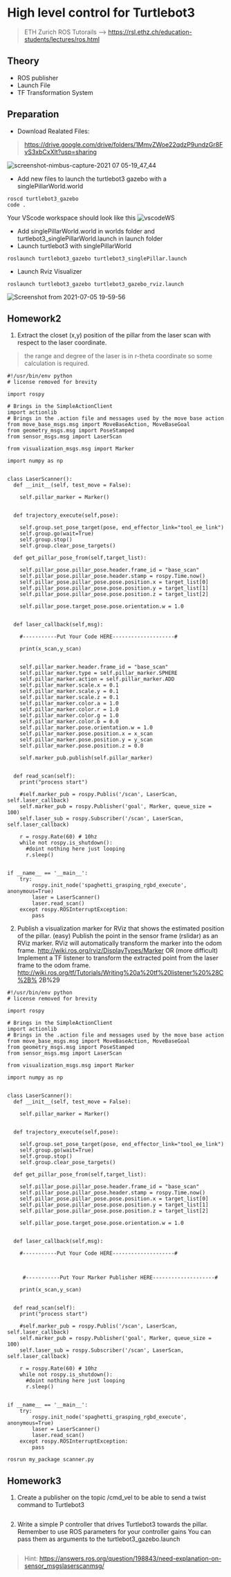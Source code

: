 # High level control for Turtlebot3
>ETH Zurich ROS Tutorails --> https://rsl.ethz.ch/education-students/lectures/ros.html

## Theory
- ROS publisher
- Launch File
- TF Transformation System 

## Preparation
- Download Realated Files:

>https://drive.google.com/drive/folders/1MmvZWoe22qdzP9undzGr8FvS3xbCxXlt?usp=sharing

![screenshot-nimbus-capture-2021 07 05-19_47_44](https://user-images.githubusercontent.com/55285546/124460196-06136a00-ddca-11eb-8175-d68e383f4b33.png)


- Add new files to launch the turtlebot3 gazebo with a singlePillarWorld.world

```
roscd turtlebot3_gazebo
code .
```
Your VScode workspace should look like this
![vscodeWS](https://user-images.githubusercontent.com/55285546/124456445-a87d1e80-ddc5-11eb-93b4-8b954f5297aa.png)

- Add singlePillarWorld.world in worlds folder and turtlebot3_singlePillarWorld.launch in launch folder
- Launch turtlebot3 with singlePillarWorld
```
roslaunch turtlebot3_gazebo turtlebot3_singlePillar.launch
```
- Launch Rviz Visualizer
```
roslaunch turtlebot3_gazebo turtlebot3_gazebo_rviz.launch
```
![Screenshot from 2021-07-05 19-59-56](https://user-images.githubusercontent.com/55285546/124461526-b6ce3900-ddcb-11eb-9660-f369954c9451.png)


## Homework2

1. Extract the closet (x,y) position of the pillar from the laser scan with respect to the laser coordinate.
>the range and degree of the laser is in r-theta coordinate so some calculation is required.
```
#!/usr/bin/env python
# license removed for brevity

import rospy

# Brings in the SimpleActionClient
import actionlib
# Brings in the .action file and messages used by the move base action
from move_base_msgs.msg import MoveBaseAction, MoveBaseGoal
from geometry_msgs.msg import PoseStamped
from sensor_msgs.msg import LaserScan

from visualization_msgs.msg import Marker

import numpy as np


class LaserScanner():
  def __init__(self, test_move = False):

    self.pillar_marker = Marker()


  def trajectory_execute(self,pose): 
      
    self.group.set_pose_target(pose, end_effector_link="tool_ee_link")
    self.group.go(wait=True)
    self.group.stop()
    self.group.clear_pose_targets()

  def get_pillar_pose_from(self,target_list):
    
    self.pillar_pose.pillar_pose.header.frame_id = "base_scan"
    self.pillar_pose.pillar_pose.header.stamp = rospy.Time.now()
    self.pillar_pose.pillar_pose.pose.position.x = target_list[0]
    self.pillar_pose.pillar_pose.pose.position.y = target_list[1]
    self.pillar_pose.pillar_pose.pose.position.z = target_list[2]

    self.pillar_pose.target_pose.pose.orientation.w = 1.0
    

  def laser_callback(self,msg): 
    
    #-----------Put Your Code HERE--------------------#
    
    print(x_scan,y_scan)
    
    
    self.pillar_marker.header.frame_id = "base_scan"
    self.pillar_marker.type = self.pillar_marker.SPHERE
    self.pillar_marker.action = self.pillar_marker.ADD
    self.pillar_marker.scale.x = 0.1
    self.pillar_marker.scale.y = 0.1
    self.pillar_marker.scale.z = 0.1
    self.pillar_marker.color.a = 1.0
    self.pillar_marker.color.r = 1.0
    self.pillar_marker.color.g = 1.0
    self.pillar_marker.color.b = 0.0
    self.pillar_marker.pose.orientation.w = 1.0
    self.pillar_marker.pose.position.x = x_scan
    self.pillar_marker.pose.position.y = y_scan 
    self.pillar_marker.pose.position.z = 0.0

    self.marker_pub.publish(self.pillar_marker)
    

  def read_scan(self):
    print("process start")

    #self.marker_pub = rospy.Publis('/scan', LaserScan, self.laser_callback)
    self.marker_pub = rospy.Publisher('goal', Marker, queue_size = 100)
    self.laser_sub = rospy.Subscriber('/scan', LaserScan, self.laser_callback)
    
    r = rospy.Rate(60) # 10hz 
    while not rospy.is_shutdown():
      #doint nothing here just looping
      r.sleep()
        

if __name__ == '__main__':
    try:
        rospy.init_node('spaghetti_grasping_rgbd_execute', anonymous=True)
        laser = LaserScanner()
        laser.read_scan()
    except rospy.ROSInterruptException:
        pass
```

2. Publish a visualization marker for RViz that shows the estimated position of the pillar.
(easy) Publish the point in the sensor frame (rslidar) as an RViz marker. RViz
will automatically transform the marker into the odom frame.
http://wiki.ros.org/rviz/DisplayTypes/Marker
OR
(more difficult) Implement a TF listener to transform the extracted point from
the laser frame to the odom frame.
http://wiki.ros.org/tf/Tutorials/Writing%20a%20tf%20listener%20%28C%2B%
2B%29
```
#!/usr/bin/env python
# license removed for brevity

import rospy

# Brings in the SimpleActionClient
import actionlib
# Brings in the .action file and messages used by the move base action
from move_base_msgs.msg import MoveBaseAction, MoveBaseGoal
from geometry_msgs.msg import PoseStamped
from sensor_msgs.msg import LaserScan

from visualization_msgs.msg import Marker

import numpy as np


class LaserScanner():
  def __init__(self, test_move = False):

    self.pillar_marker = Marker()


  def trajectory_execute(self,pose): 
      
    self.group.set_pose_target(pose, end_effector_link="tool_ee_link")
    self.group.go(wait=True)
    self.group.stop()
    self.group.clear_pose_targets()

  def get_pillar_pose_from(self,target_list):
    
    self.pillar_pose.pillar_pose.header.frame_id = "base_scan"
    self.pillar_pose.pillar_pose.header.stamp = rospy.Time.now()
    self.pillar_pose.pillar_pose.pose.position.x = target_list[0]
    self.pillar_pose.pillar_pose.pose.position.y = target_list[1]
    self.pillar_pose.pillar_pose.pose.position.z = target_list[2]

    self.pillar_pose.target_pose.pose.orientation.w = 1.0
    

  def laser_callback(self,msg): 
    
    #-----------Put Your Code HERE--------------------#
    
    
    
     #-----------Put Your Marker Publisher HERE--------------------#
    
    print(x_scan,y_scan)
    

  def read_scan(self):
    print("process start")

    #self.marker_pub = rospy.Publis('/scan', LaserScan, self.laser_callback)
    self.marker_pub = rospy.Publisher('goal', Marker, queue_size = 100)
    self.laser_sub = rospy.Subscriber('/scan', LaserScan, self.laser_callback)
    
    r = rospy.Rate(60) # 10hz 
    while not rospy.is_shutdown():
      #doint nothing here just looping
      r.sleep()
        

if __name__ == '__main__':
    try:
        rospy.init_node('spaghetti_grasping_rgbd_execute', anonymous=True)
        laser = LaserScanner()
        laser.read_scan()
    except rospy.ROSInterruptException:
        pass
```

```
rosrun my_package scanner.py
```
## Homework3


1. Create a publisher on the topic /cmd_vel to be able to send a twist command to Turtlebot3
```
```

2. Write a simple P controller that drives Turtlebot3 towards the pillar. 
Remember to use ROS parameters for your controller gains 
You can pass them as arguments to the turtlebot3_gazebo.launch
```
```





>Hint: https://answers.ros.org/question/198843/need-explanation-on-sensor_msgslaserscanmsg/

